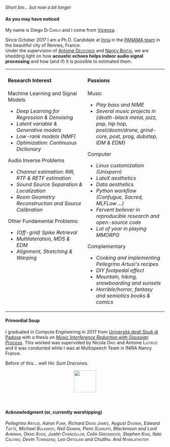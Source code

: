 _Short bio... but now a bit longer_

#### As you may have noticed

My name is Diego <span style="font-variant: small-caps;">Di Carlo</span> and I come from [Vicenza](https://en.wikipedia.org/wiki/Vicenza).

Since October 2017 I am a Ph.D. Candidate at [Inria](https://www.inria.fr/centre/rennes) in the [PANAMA team](https://team.inria.fr/panama/) in the beautiful city of Rennes, France.<br>
Under the supervision of [Antoine <span style="font-variant: small-caps;">Deleforge</span>](https://members.loria.fr/ADeleforge/) and [Nancy <span style="font-variant: small-caps;">Bertin</span>](https://people.irisa.fr/Nancy.Bertin/en), we are shedding light on how **acoustic echoes helps indoor audio signal processing** and how (and if) it is possible to estimated them.

<table style="border-collapse: collapse; border: none;"><tbody>
    <tr style="border-collapse: collapse; border: none;">
        <td width=50%% style="border: none; vertical-align:top">
            <h4>Research Interest</h4>
            Machine Learning and Signal Models
            <ul>
            <li> <i>Deep Learning for Regression & Denoising</i>
            <li> <i>Latent variable & Generative models</i>
            <li> <i>Low-rank models (NMF)</i>
            <li> <i>Optimization: Continuous Dictionary</i>
            </ul>
            Audio Inverse Problems
            <ul>
            <li> <i>Channel estimation: RIR, RTF & RETF estimation</i>
            <li> <i>Sound Source Separation & Localization</i>
            <li> <i>Room Geometry Reconstruction and Source Calibration</i>
            </ul>
            Other Fundamental Problems:
            <ul>
            <li> <i>(Off-grid) Spike Retrieval</i>
            <li> <i>Multilateration, MDS & EDM</i>
            <li> <i>Alignment, Stretching & Warping</i>
            </ul>
        </td>
        <td width=50% style="border: none; vertical-align:top">
            <h4>Passions</h4>
            Music
            <ul>
            <li> <i>Play bass and NIME</i>
            <li> <i>Several music projects in {death-black metal, jazz, pop, hip hop, post/doom/drone, grind-core, post, prog, dubstep, IDM & EDM}</i>
            </ul>
            Computer
            <ul>
            <li> <i>Linux customization (Unixporn)</i>
            <li> <i>LateX aesthetics</i>
            <li> <i>Data aesthetics</i>
            <li> <i>Python workflow (Confugue, Sacred, MLFLow ...)</i>
            <li> <i>Fervent believer in reproducible research and open-source code</i>
            <li> <i>Lot of year in playing MMORPG</i>
            </ul>
            Complementary
            <ul>
            <li> <i>Cooking and implementing Pellegrino Artusi's recipes</i>
            <li> <i>DIY footpedal effect</i>
            <li> <i>Mountain, hiking, snowboarding and sunsets</i>
            <li> <i>Horrible/horror, fantasy and semiotics books & comics</i>
            </ul>
        </td>
</tr></tbody></table>

#### Primordial Soup

I graduated in Compute Engineering in 2017 from [Universitá degli Studi di Padova](https://www.dei.unipd.it/) with a thesis on [*Music Interference Reduction with Gaussian Process*](https://hal.inria.fr/hal-01515971/document). This worked was supervided by Nicola <span style="font-variant: small-caps;">Orio</span> and Antoine <span style="font-variant: small-caps;">Liutkus</span> and it was conducted while I was at Multispeech Team in INIRA Nancy France.

Before of this... well *Hic Sunt Dracones*.

<!-- ![cetipede]({{site.url}}/images/centipede_rot.png) -->
<div style="text-align:center"><img src="{{site.url}}/images/centipede_rot.png" width=70/></div>
<br>
<br>


#### Acknowledgment (or, currently worshipping)

*Pellegrino <span style="font-variant: small-caps;">Artusi</span>,
Aaron <span style="font-variant: small-caps;">Funk</span>,
Richard <span style="font-variant: small-caps;">David James</span>,
August <span style="font-variant: small-caps;">Dvorak</span>,
Edward <span style="font-variant: small-caps;">Tufte</span>,
Michael <span style="font-variant: small-caps;">Bulkakov</span>,
Neil <span style="font-variant: small-caps;">Gaiman</span>,
Piero <span style="font-variant: small-caps;">Scaruffi</span>,
Blackmoon and Lord <span style="font-variant: small-caps;">Ahriman</span>,
Oxxo <span style="font-variant: small-caps;">Xoox</span>,
Justin <span style="font-variant: small-caps;">Chancellor</span>,
Colin <span style="font-variant: small-caps;">Greenwood</span>,
Stephen <span style="font-variant: small-caps;">King</span>,
Italo <span style="font-variant: small-caps;">Calvino</span>,
Devin <span style="font-variant: small-caps;">Townsend</span>,
Leo <span style="font-variant: small-caps;">Ortolani</span>
and Chutlhu.
And <span style="font-variant: small-caps;">Nyarlathotep</span>.*

